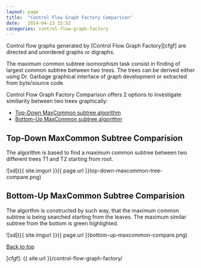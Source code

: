 ```yaml
---
layout:	page
title:	"Control Flow Graph Factory Comparison"
date:	2014-04-23 15:52
categories: control-flow-graph-factory
---
```


Control flow graphs generated by [Control Flow Graph Factory][cfgf] are directed and unordered graphs
or digraphs. 

The maximum common subtree isomorphism task consist in finding of largest common subtree between two trees.
The trees can be derived either using Dr. Garbage graphical interface of graph development or extracted from byte/source code.

Control Flow Graph Factory Comparison offers 2 options to investigate similiarity between two trees graphically:

* [Top-Down MaxCommon subtree algorithm](#tda)
* [Bottom-Up MaxCommon subtree algorithm](#bua)


Top-Down MaxCommon Subtree Comparision  <a name="tda"></a>
--------------
The algorithm is based to find a maximum common subtree between two different trees T1 and T2 starting from root. 

![sd]({{ site.imgurl }}{{ page.url }}top-down-maxcommon-tree-compare.png)
<div style="width: 25em; float: left">

</div>

<div class="clear"></div>


Bottom-Up MaxCommon Subtree Comparision  <a name="bua"></a>
----------------

The algorthm is constructed by such way, that the maximum common subtree is being searched starting from the leaves. The maximum similar subtree from the bottom is green highlighted.

![sd]({{ site.imgurl }}{{ page.url }}bottom-up-maxcommon-compare.png)
<div class="clear"></div>


[Back to top](#top)

[cfgf]: {{ site.url }}/control-flow-graph-factory/
